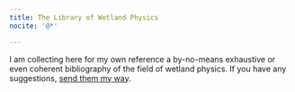 ```yaml
---
title: The Library of Wetland Physics
nocite: '@*'

---
```


I am collecting here for my own reference a by-no-means exhaustive or even coherent bibliography of the field of wetland physics. If you have any suggestions, [send them my way](/pages/contact.html).



